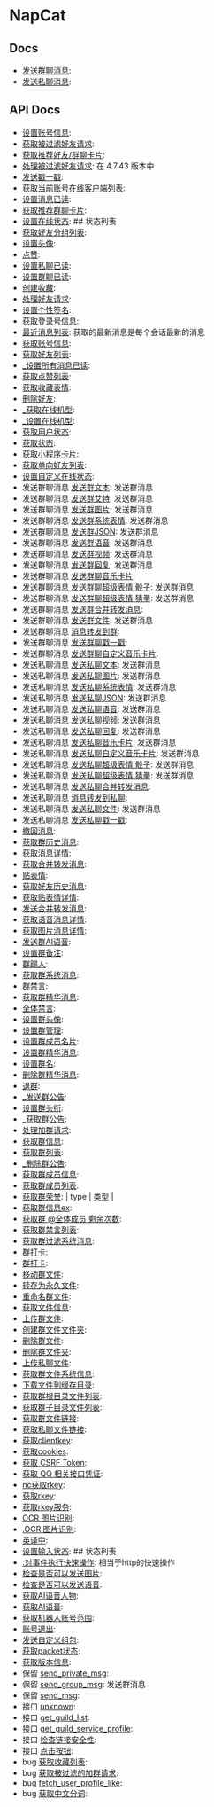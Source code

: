 # NapCat

## Docs
- [发送群聊消息](https://napcat.apifox.cn/43942125f0.md): 
- [发送私聊消息](https://napcat.apifox.cn/43942137f0.md): 

## API Docs
- [设置账号信息](https://napcat.apifox.cn/226657374e0.md): 
- [获取被过滤好友请求](https://napcat.apifox.cn/289565516e0.md): 
- [获取推荐好友/群聊卡片](https://napcat.apifox.cn/226658965e0.md): 
- [处理被过滤好友请求](https://napcat.apifox.cn/289565525e0.md):  在 4.7.43 版本中 
- [发送戳一戳](https://napcat.apifox.cn/250286923e0.md): 
- [获取当前账号在线客户端列表](https://napcat.apifox.cn/226657379e0.md): 
- [设置消息已读](https://napcat.apifox.cn/226657389e0.md): 
- [获取推荐群聊卡片](https://napcat.apifox.cn/226658971e0.md): 
- [设置在线状态](https://napcat.apifox.cn/226658977e0.md): ## 状态列表
- [获取好友分组列表](https://napcat.apifox.cn/226658978e0.md): 
- [设置头像](https://napcat.apifox.cn/226658980e0.md): 
- [点赞](https://napcat.apifox.cn/226656717e0.md): 
- [设置私聊已读](https://napcat.apifox.cn/226659165e0.md): 
- [设置群聊已读](https://napcat.apifox.cn/226659167e0.md): 
- [创建收藏](https://napcat.apifox.cn/226659178e0.md): 
- [处理好友请求](https://napcat.apifox.cn/226656932e0.md): 
- [设置个性签名](https://napcat.apifox.cn/226659186e0.md): 
- [获取登录号信息](https://napcat.apifox.cn/226656952e0.md): 
- [最近消息列表](https://napcat.apifox.cn/226659190e0.md): 获取的最新消息是每个会话最新的消息
- [获取账号信息](https://napcat.apifox.cn/226656970e0.md): 
- [获取好友列表](https://napcat.apifox.cn/226656976e0.md): 
- [_设置所有消息已读](https://napcat.apifox.cn/226659194e0.md): 
- [获取点赞列表](https://napcat.apifox.cn/226659197e0.md): 
- [获取收藏表情](https://napcat.apifox.cn/226659210e0.md): 
- [删除好友](https://napcat.apifox.cn/227237873e0.md): 
- [_获取在线机型](https://napcat.apifox.cn/227233981e0.md): 
- [_设置在线机型](https://napcat.apifox.cn/227233993e0.md): 
- [获取用户状态](https://napcat.apifox.cn/226659292e0.md): 
- [获取状态](https://napcat.apifox.cn/226657083e0.md): 
- [获取小程序卡片](https://napcat.apifox.cn/227738594e0.md): 
- [获取单向好友列表](https://napcat.apifox.cn/266151878e0.md): 
- [设置自定义在线状态](https://napcat.apifox.cn/266151905e0.md): 
- 发送群聊消息 [发送群文本](https://napcat.apifox.cn/226799128e0.md): 发送群消息
- 发送群聊消息 [发送群艾特](https://napcat.apifox.cn/226832594e0.md): 发送群消息
- 发送群聊消息 [发送群图片](https://napcat.apifox.cn/226857476e0.md): 发送群消息
- 发送群聊消息 [发送群系统表情](https://napcat.apifox.cn/226855594e0.md): 发送群消息
- 发送群聊消息 [发送群JSON](https://napcat.apifox.cn/226867165e0.md): 发送群消息
- 发送群聊消息 [发送群语音](https://napcat.apifox.cn/226868634e0.md): 发送群消息
- 发送群聊消息 [发送群视频](https://napcat.apifox.cn/226872680e0.md): 发送群消息
- 发送群聊消息 [发送群回复](https://napcat.apifox.cn/226858810e0.md): 发送群消息
- 发送群聊消息 [发送群聊音乐卡片](https://napcat.apifox.cn/228099094e0.md): 
- 发送群聊消息 [发送群聊超级表情 骰子](https://napcat.apifox.cn/228097721e0.md): 发送群消息
- 发送群聊消息 [发送群聊超级表情 猜拳](https://napcat.apifox.cn/228097933e0.md): 发送群消息
- 发送群聊消息 [发送群合并转发消息](https://napcat.apifox.cn/226657396e0.md): 
- 发送群聊消息 [发送群文件](https://napcat.apifox.cn/244510830e0.md): 发送群消息
- 发送群聊消息 [消息转发到群](https://napcat.apifox.cn/226659074e0.md): 
- 发送群聊消息 [发送群聊戳一戳](https://napcat.apifox.cn/226659265e0.md): 
- 发送群聊消息 [发送群聊自定义音乐卡片](https://napcat.apifox.cn/228099151e0.md): 
- 发送私聊消息 [发送私聊文本](https://napcat.apifox.cn/226888843e0.md): 发送群消息
- 发送私聊消息 [发送私聊图片](https://napcat.apifox.cn/226889234e0.md): 发送群消息
- 发送私聊消息 [发送私聊系统表情](https://napcat.apifox.cn/226889538e0.md): 发送群消息
- 发送私聊消息 [发送私聊JSON](https://napcat.apifox.cn/226889555e0.md): 发送群消息
- 发送私聊消息 [发送私聊语音](https://napcat.apifox.cn/226889604e0.md): 发送群消息
- 发送私聊消息 [发送私聊视频](https://napcat.apifox.cn/226889623e0.md): 发送群消息
- 发送私聊消息 [发送私聊回复](https://napcat.apifox.cn/226889308e0.md): 发送群消息
- 发送私聊消息 [发送私聊音乐卡片](https://napcat.apifox.cn/228099194e0.md): 发送群消息
- 发送私聊消息 [发送私聊自定义音乐卡片](https://napcat.apifox.cn/228099213e0.md): 发送群消息
- 发送私聊消息 [发送私聊超级表情 骰子](https://napcat.apifox.cn/228097912e0.md): 发送群消息
- 发送私聊消息 [发送私聊超级表情 猜拳](https://napcat.apifox.cn/228098500e0.md): 发送群消息
- 发送私聊消息 [发送私聊合并转发消息](https://napcat.apifox.cn/226657399e0.md): 
- 发送私聊消息 [消息转发到私聊](https://napcat.apifox.cn/226659051e0.md): 
- 发送私聊消息 [发送私聊文件](https://napcat.apifox.cn/244510838e0.md): 发送群消息
- 发送私聊消息 [发送私聊戳一戳](https://napcat.apifox.cn/226659255e0.md): 
- [撤回消息](https://napcat.apifox.cn/226919954e0.md): 
- [获取群历史消息](https://napcat.apifox.cn/226657401e0.md): 
- [获取消息详情](https://napcat.apifox.cn/226656707e0.md): 
- [获取合并转发消息](https://napcat.apifox.cn/226656712e0.md): 
- [贴表情](https://napcat.apifox.cn/226659104e0.md): 
- [获取好友历史消息](https://napcat.apifox.cn/226659174e0.md): 
- [获取贴表情详情](https://napcat.apifox.cn/226659219e0.md): 
- [发送合并转发消息](https://napcat.apifox.cn/226659136e0.md): 
- [获取语音消息详情](https://napcat.apifox.cn/226657058e0.md): 
- [获取图片消息详情](https://napcat.apifox.cn/226657066e0.md): 
- [发送群AI语音](https://napcat.apifox.cn/229486774e0.md): 
- [设置群备注](https://napcat.apifox.cn/283136268e0.md): 
- [群踢人](https://napcat.apifox.cn/226656748e0.md): 
- [获取群系统消息](https://napcat.apifox.cn/226658660e0.md): 
- [群禁言](https://napcat.apifox.cn/226656791e0.md): 
- [获取群精华消息](https://napcat.apifox.cn/226658664e0.md): 
- [全体禁言](https://napcat.apifox.cn/226656802e0.md): 
- [设置群头像](https://napcat.apifox.cn/226658669e0.md): 
- [设置群管理](https://napcat.apifox.cn/226656815e0.md): 
- [设置群成员名片](https://napcat.apifox.cn/226656913e0.md): 
- [设置群精华消息](https://napcat.apifox.cn/226658674e0.md): 
- [设置群名](https://napcat.apifox.cn/226656919e0.md): 
- [删除群精华消息](https://napcat.apifox.cn/226658678e0.md): 
- [退群](https://napcat.apifox.cn/226656926e0.md): 
- [_发送群公告](https://napcat.apifox.cn/226658740e0.md): 
- [设置群头衔](https://napcat.apifox.cn/226656931e0.md): 
- [_获取群公告](https://napcat.apifox.cn/226658742e0.md): 
- [处理加群请求](https://napcat.apifox.cn/226656947e0.md): 
- [获取群信息](https://napcat.apifox.cn/226656979e0.md): 
- [获取群列表](https://napcat.apifox.cn/226656992e0.md): 
- [_删除群公告](https://napcat.apifox.cn/226659240e0.md): 
- [获取群成员信息](https://napcat.apifox.cn/226657019e0.md): 
- [获取群成员列表](https://napcat.apifox.cn/226657034e0.md): 
- [获取群荣誉](https://napcat.apifox.cn/226657036e0.md): |  type                   |         类型                    |
- [获取群信息ex](https://napcat.apifox.cn/226659229e0.md): 
- [获取群 @全体成员 剩余次数](https://napcat.apifox.cn/227245941e0.md): 
- [获取群禁言列表](https://napcat.apifox.cn/226659300e0.md): 
- [获取群过滤系统消息](https://napcat.apifox.cn/226659323e0.md): 
- [群打卡](https://napcat.apifox.cn/226659329e0.md): 
- [群打卡](https://napcat.apifox.cn/230897177e0.md): 
- [移动群文件](https://napcat.apifox.cn/283136359e0.md): 
- [转存为永久文件](https://napcat.apifox.cn/283136366e0.md): 
- [重命名群文件](https://napcat.apifox.cn/283136375e0.md): 
- [获取文件信息](https://napcat.apifox.cn/226658985e0.md): 
- [上传群文件](https://napcat.apifox.cn/226658753e0.md): 
- [创建群文件文件夹](https://napcat.apifox.cn/226658773e0.md): 
- [删除群文件](https://napcat.apifox.cn/226658755e0.md): 
- [删除群文件夹](https://napcat.apifox.cn/226658779e0.md): 
- [上传私聊文件](https://napcat.apifox.cn/226658883e0.md): 
- [获取群文件系统信息](https://napcat.apifox.cn/226658789e0.md): 
- [下载文件到缓存目录](https://napcat.apifox.cn/226658887e0.md): 
- [获取群根目录文件列表](https://napcat.apifox.cn/226658823e0.md): 
- [获取群子目录文件列表](https://napcat.apifox.cn/226658865e0.md): 
- [获取群文件链接](https://napcat.apifox.cn/226658867e0.md): 
- [获取私聊文件链接](https://napcat.apifox.cn/266151849e0.md): 
- [获取clientkey](https://napcat.apifox.cn/250286915e0.md): 
- [获取cookies](https://napcat.apifox.cn/226657041e0.md): 
- [获取 CSRF Token](https://napcat.apifox.cn/226657044e0.md): 
- [获取 QQ 相关接口凭证](https://napcat.apifox.cn/226657054e0.md): 
- [nc获取rkey](https://napcat.apifox.cn/226659297e0.md): 
- [获取rkey](https://napcat.apifox.cn/283136230e0.md): 
- [获取rkey服务](https://napcat.apifox.cn/283136236e0.md): 
- [OCR 图片识别](https://napcat.apifox.cn/226658231e0.md): 
- [.OCR 图片识别](https://napcat.apifox.cn/226658234e0.md): 
- [英译中](https://napcat.apifox.cn/226659102e0.md): 
- [设置输入状态](https://napcat.apifox.cn/226659225e0.md): ## 状态列表
- [.对事件执行快速操作](https://napcat.apifox.cn/226658889e0.md): 相当于http的快速操作
- [检查是否可以发送图片](https://napcat.apifox.cn/226657071e0.md): 
- [检查是否可以发送语音](https://napcat.apifox.cn/226657080e0.md): 
- [获取AI语音人物](https://napcat.apifox.cn/229485683e0.md): 
- [获取AI语音](https://napcat.apifox.cn/229486818e0.md): 
- [获取机器人账号范围](https://napcat.apifox.cn/226658975e0.md): 
- [账号退出](https://napcat.apifox.cn/283136399e0.md): 
- [发送自定义组包](https://napcat.apifox.cn/250286903e0.md): 
- [获取packet状态](https://napcat.apifox.cn/226659280e0.md): 
- [获取版本信息](https://napcat.apifox.cn/226657087e0.md): 
- 保留 [send_private_msg](https://napcat.apifox.cn/226656553e0.md): 
- 保留 [send_group_msg](https://napcat.apifox.cn/226656598e0.md): 发送群消息
- 保留 [send_msg](https://napcat.apifox.cn/226656652e0.md): 
- 接口 [unknown](https://napcat.apifox.cn/226658925e0.md): 
- 接口 [get_guild_list](https://napcat.apifox.cn/226659311e0.md): 
- 接口 [get_guild_service_profile](https://napcat.apifox.cn/226659317e0.md): 
- 接口 [检查链接安全性](https://napcat.apifox.cn/228534361e0.md): 
- 接口 [点击按钮](https://napcat.apifox.cn/266151864e0.md): 
- bug [获取收藏列表](https://napcat.apifox.cn/226659182e0.md): 
- bug [获取被过滤的加群请求](https://napcat.apifox.cn/226659234e0.md): 
- bug [fetch_user_profile_like](https://napcat.apifox.cn/226659254e0.md): 
- bug [获取中文分词](https://napcat.apifox.cn/228534368e0.md): 
